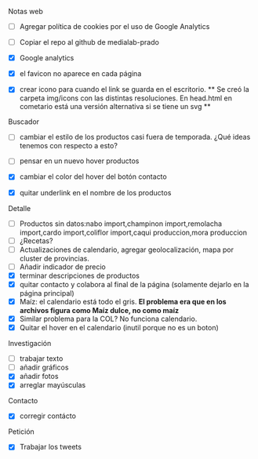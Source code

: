 
Notas web
- [ ] Agregar política de cookies por el uso de Google Analytics
- [ ] Copiar el repo al github de medialab-prado
- [x] Google analytics
- [x] el favicon no aparece en cada página
- [x] crear icono para cuando el link se guarda en el escritorio. ** Se creó la carpeta img/icons con las distintas resoluciones. En head.html en cometario está una versión alternativa si se tiene un svg **


Buscador
- [ ] cambiar el estilo de los productos casi fuera de temporada. ¿Qué ideas tenemos con respecto a esto?
- [ ] pensar en un nuevo hover productos
- [x] cambiar el color del hover del botón contacto
- [x] quitar underlink en el nombre de los productos


Detalle

- [ ] Productos sin datos:nabo import,champinon import,remolacha import,cardo import,coliflor import,caqui produccion,mora produccion
- [ ] ¿Recetas?
- [ ] Actualizaciones de calendario, agregar geolocalización, mapa por cluster de provincias.
- [ ] Añadir indicador de precio
- [X] terminar descripciones de productos
- [x] quitar contacto y colabora al final de la página (solamente dejarlo en la página principal)
- [x] Maíz: el calendario está todo el gris. **El problema era que en los archivos figura como Maíz dulce, no como maíz**
- [x] Similar problema para la COL? No funciona calendario.
- [x] Quitar el hover en el calendario (inutil porque no es un boton)

Investigación
- [ ] trabajar texto
- [ ] añadir gráficos
- [x] añadir fotos
- [x] arreglar mayúsculas

Contacto
- [x] corregir contácto

Petición
- [x] Trabajar los tweets
